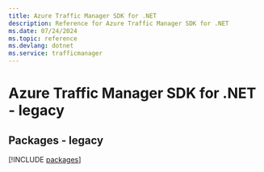 ```yaml
---
title: Azure Traffic Manager SDK for .NET
description: Reference for Azure Traffic Manager SDK for .NET
ms.date: 07/24/2024
ms.topic: reference
ms.devlang: dotnet
ms.service: trafficmanager
---
```

# Azure Traffic Manager SDK for .NET - legacy
## Packages - legacy
[!INCLUDE [packages](traffic-manager-index.md)]